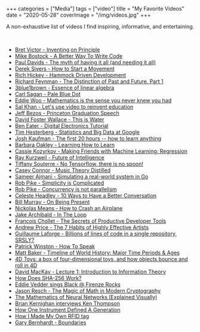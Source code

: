 +++
categories = ["Media"]
tags = ["video"]
title = "My Favorite Videos"
date = "2020-05-28"
coverImage = "/img/videos.jpg"
+++

A non-exhaustive list of videos I find inspiring, informative, and entertaining.

<!--more-->

<br>

* [Bret Victor - Inventing on Principle](https://vimeo.com/36579366)
* [Mike Bostock - A Better Way To Write Code](https://www.youtube.com/watch?v=vh_gddKS5OU)
* [Paul Davids - The myth of having it all (and needing it all)](https://www.youtube.com/watch?v=U4BGlctQ2Yw)
* [Derek Sivers - How to Start a Movement](https://www.youtube.com/watch?v=Qu3xpp5BbHU)
* [Rich Hickey - Hammock Driven Development](https://www.youtube.com/watch?v=f84n5oFoZBc)
* [Richard Feynman - The Distinction of Past and Future. Part 1](https://www.youtube.com/watch?v=_Kab9dkDZJY)
* [3blue1brown - Essence of linear algebra](https://www.youtube.com/watch?v=fNk_zzaMoSs&list=PLZHQObOWTQDPD3MizzM2xVFitgF8hE_ab)
* [Carl Sagan - Pale Blue Dot](https://www.youtube.com/watch?v=wupToqz1e2g)
* [Eddie Woo - Mathematics is the sense you never knew you had](https://www.youtube.com/watch?v=PXwStduNw14)
* [Sal Khan - Let's use video to reinvent education](https://www.youtube.com/watch?v=nTFEUsudhfs)
* [Jeff Bezos - Princeton Graduation Speech](https://www.youtube.com/watch?v=k315nJ_CK9I)
* [David Foster Wallace - This is Water](https://www.youtube.com/watch?v=8CrOL-ydFMI)
* [Ben Eater - Digital Electronics Tutorial](https://www.youtube.com/playlist?list=PLowKtXNTBypETld5oX1ZMI-LYoA2LWi8D)
* [Tim Hesterberg - Statistics and Big Data at Google](https://www.youtube.com/watch?v=cul2YZIBrRE)
* [Josh Kaufman - The first 20 hours -- how to learn anything](https://www.youtube.com/watch?v=5MgBikgcWnY)
* [Barbara Oakley - Learning How to Learn](https://www.youtube.com/watch?v=O96fE1E-rf8)
* [Cassie Kozyrkov - Making Friends with Machine Learning: Regression](https://www.youtube.com/watch?v=WNvOtwP_yf4)
* [Ray Kurzweil - Future of Intelligence](https://www.youtube.com/watch?v=9Z06rY3uvGY&list=PLrAXtmErZgOdP_8GztsuKi9nrraNbKKp4)
* [Tiffany Souterre - No Tensorflow, there is no spoon!](https://www.youtube.com/watch?v=4QIjIoHP0x4)
* [Casey Connor - Music Theory Distilled](https://www.youtube.com/watch?v=mdEcLQ_RQPY&list=PL618khw0A-t4q9AEsgmfHjqklmkx-PGKq)
* [Sameer Ajmani - Simulating a real-world system in Go](https://www.youtube.com/watch?v=_YK0viplIl4)
* [Rob Pike - Simplicity is Complicated](https://www.youtube.com/watch?v=rFejpH_tAHM)
* [Rob Pike - Concurrency is not parallelism](https://vimeo.com/49718712)
* [Celeste Headley - 10 Ways to Have a Better Conversation](https://www.youtube.com/watch?v=R1vskiVDwl4)
* [Bill Murray - On Being Present](https://www.youtube.com/watch?v=o9TvFkiLLMo)
* [Nickolas Means - How to Crash an Airplane](https://www.youtube.com/watch?v=S2FUSr3WlPk)
* [Jake Archibald - In The Loop](https://www.youtube.com/watch?v=cCOL7MC4Pl0)
* [Francois Chollet - The Secrets of Productive Developer Tools](https://www.youtube.com/watch?v=4tO3TfL0QzY)
* [Andrew Price - The 7 Habits of Highly Effective Artists](https://www.youtube.com/watch?v=Qu3xpp5BbHU)
* [Guillaume Laforge - Billions of lines of code in a single repository, SRSLY?](https://www.youtube.com/watch?v=yM0GQw1zgrA)
* [Patrick Winston - How To Speak](https://www.youtube.com/watch?v=Unzc731iCUY)
* [Matt Baker - Timeline of World History: Major Time Periods & Ages](https://www.youtube.com/watch?v=__BaaMfiD0Q)
* [4D Toys: a box of four-dimensional toys, and how objects bounce and roll in 4D](https://www.youtube.com/watch?v=0t4aKJuKP0Q)
* [David MacKay - Lecture 1: Introduction to Information Theory](https://www.youtube.com/watch?v=BCiZc0n6COY)
* [How Does SHA-256 Work?](https://www.youtube.com/watch?v=f9EbD6iY9zI)
* [Eddie Vedder sings Black @ Firenze Rocks](https://www.youtube.com/watch?v=IfmKAkVfvgA)
* [Jason Resch - The Magic of Math in Modern Cryptography](https://www.youtube.com/watch?v=mSMQ-xowqAg)
* [The Mathematics of Neural Networks (Explained Visually)](https://www.youtube.com/watch?v=e5xKayCBOeU)
* [Brian Kernighan interviews Ken Thompson](https://www.youtube.com/watch?v=EY6q5dv_B-o)
* [How One Instrument Defined A Generation](https://www.youtube.com/watch?v=L5eN83w0ssc)
* [How I Made My Own RFID tag](https://www.youtube.com/watch?v=PWzyPZAPbt0)
* [Gary Bernhardt - Boundaries](https://www.destroyallsoftware.com/talks/boundaries)
